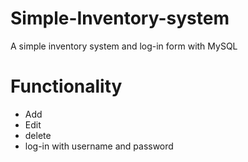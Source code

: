 # Simple-Inventory-system
A simple inventory system and log-in form with MySQL
# Functionality
* Add 
* Edit
* delete
* log-in with username and password
